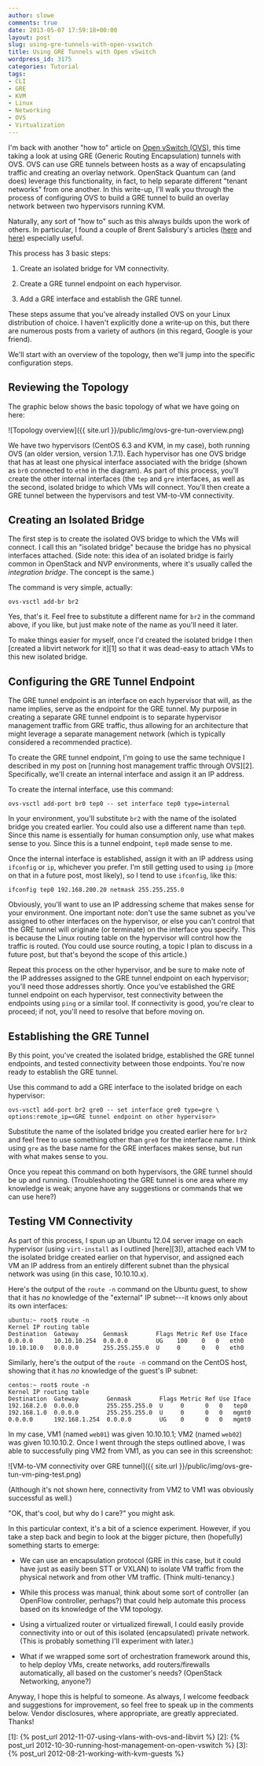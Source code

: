 ```yaml
---
author: slowe
comments: true
date: 2013-05-07 17:59:18+00:00
layout: post
slug: using-gre-tunnels-with-open-vswitch
title: Using GRE Tunnels with Open vSwitch
wordpress_id: 3175
categories: Tutorial
tags:
- CLI
- GRE
- KVM
- Linux
- Networking
- OVS
- Virtualization
---
```


I'm back with another "how to" article on [Open vSwitch (OVS)](http://openvswitch.org/), this time taking a look at using GRE (Generic Routing Encapsulation) tunnels with OVS. OVS can use GRE tunnels between hosts as a way of encapsulating traffic and creating an overlay network. OpenStack Quantum can (and does) leverage this functionality, in fact, to help separate different "tenant networks" from one another. In this write-up, I'll walk you through the process of configuring OVS to build a GRE tunnel to build an overlay network between two hypervisors running KVM.

Naturally, any sort of "how to" such as this always builds upon the work of others. In particular, I found a couple of Brent Salisbury's articles ([here](http://networkstatic.net/open-vswitch-gre-tunnel-configuration/) and [here](http://networkstatic.net/configuring-vxlan-and-gre-tunnels-on-openvswitch/)) especially useful.

This process has 3 basic steps:

1. Create an isolated bridge for VM connectivity.

2. Create a GRE tunnel endpoint on each hypervisor.

3. Add a GRE interface and establish the GRE tunnel.

These steps assume that you've already installed OVS on your Linux distribution of choice. I haven't explicitly done a write-up on this, but there are numerous posts from a variety of authors (in this regard, Google is your friend).

We'll start with an overview of the topology, then we'll jump into the specific configuration steps.

## Reviewing the Topology

The graphic below shows the basic topology of what we have going on here:

![Topology overview]({{ site.url }}/public/img/ovs-gre-tun-overview.png)

We have two hypervisors (CentOS 6.3 and KVM, in my case), both running OVS (an older version, version 1.7.1). Each hypervisor has one OVS bridge that has at least one physical interface associated with the bridge (shown as `br0` connected to `eth0` in the diagram). As part of this process, you'll create the other internal interfaces (the `tep` and `gre` interfaces, as well as the second, isolated bridge to which VMs will connect. You'll then create a GRE tunnel between the hypervisors and test VM-to-VM connectivity.

## Creating an Isolated Bridge

The first step is to create the isolated OVS bridge to which the VMs will connect. I call this an "isolated bridge" because the bridge has no physical interfaces attached. (Side note: this idea of an isolated bridge is fairly common in OpenStack and NVP environments, where it's usually called the _integration bridge_. The concept is the same.)

The command is very simple, actually:

    ovs-vsctl add-br br2

Yes, that's it. Feel free to substitute a different name for `br2` in the command above, if you like, but just make note of the name as you'll need it later.

To make things easier for myself, once I'd created the isolated bridge I then [created a libvirt network for it][1] so that it was dead-easy to attach VMs to this new isolated bridge.

## Configuring the GRE Tunnel Endpoint

The GRE tunnel endpoint is an interface on each hypervisor that will, as the name implies, serve as the endpoint for the GRE tunnel. My purpose in creating a separate GRE tunnel endpoint is to separate hypervisor management traffic from GRE traffic, thus allowing for an architecture that might leverage a separate management network (which is typically considered a recommended practice).

To create the GRE tunnel endpoint, I'm going to use the same technique I described in my post on [running host management traffic through OVS][2]. Specifically, we'll create an internal interface and assign it an IP address.

To create the internal interface, use this command:

    ovs-vsctl add-port br0 tep0 -- set interface tep0 type=internal

In your environment, you'll substitute `br2` with the name of the isolated bridge you created earlier. You could also use a different name than `tep0`. Since this name is essentially for human consumption only, use what makes sense to you. Since this is a tunnel endpoint, `tep0` made sense to me.

Once the internal interface is established, assign it with an IP address using `ifconfig` or `ip`, whichever you prefer. I'm still getting used to using `ip` (more on that in a future post, most likely), so I tend to use `ifconfig`, like this:

    ifconfig tep0 192.168.200.20 netmask 255.255.255.0

Obviously, you'll want to use an IP addressing scheme that makes sense for your environment. One important note: don't use the same subnet as you've assigned to other interfaces on the hypervisor, or else you can't control that the GRE tunnel will originate (or terminate) on the interface you specify. This is because the Linux routing table on the hypervisor will control how the traffic is routed. (You could use source routing, a topic I plan to discuss in a future post, but that's beyond the scope of this article.)

Repeat this process on the other hypervisor, and be sure to make note of the IP addresses assigned to the GRE tunnel endpoint on each hypervisor; you'll need those addresses shortly. Once you've established the GRE tunnel endpoint on each hypervisor, test connectivity between the endpoints using `ping` or a similar tool. If connectivity is good, you're clear to proceed; if not, you'll need to resolve that before moving on.

## Establishing the GRE Tunnel

By this point, you've created the isolated bridge, established the GRE tunnel endpoints, and tested connectivity between those endpoints. You're now ready to establish the GRE tunnel.

Use this command to add a GRE interface to the isolated bridge on each hypervisor:

    ovs-vsctl add-port br2 gre0 -- set interface gre0 type=gre \
    options:remote_ip=<GRE tunnel endpoint on other hypervisor>

Substitute the name of the isolated bridge you created earlier here for `br2` and feel free to use something other than `gre0` for the interface name. I think using `gre` as the base name for the GRE interfaces makes sense, but run with what makes sense to you.

Once you repeat this command on both hypervisors, the GRE tunnel should be up and running. (Troubleshooting the GRE tunnel is one area where my knowledge is weak; anyone have any suggestions or commands that we can use here?)

## Testing VM Connectivity

As part of this process, I spun up an Ubuntu 12.04 server image on each hypervisor (using `virt-install` as I outlined [here][3]), attached each VM to the isolated bridge created earlier on that hypervisor, and assigned each VM an IP address from an entirely different subnet than the physical network was using (in this case, 10.10.10.x).

Here's the output of the `route -n` command on the Ubuntu guest, to show that it has _no_ knowledge of the "external" IP subnet---it knows only about its own interfaces:

    ubuntu:~ root$ route -n
    Kernel IP routing table
    Destination  Gateway       Genmask        Flags Metric Ref Use Iface
    0.0.0.0      10.10.10.254  0.0.0.0        UG    100    0   0   eth0
    10.10.10.0   0.0.0.0       255.255.255.0  U     0      0   0   eth0

Similarly, here's the output of the `route -n` command on the CentOS host, showing that it has _no_ knowledge of the guest's IP subnet:

    centos:~ root$ route -n
    Kernel IP routing table
    Destination  Gateway        Genmask        Flags Metric Ref Use Iface
    192.168.2.0  0.0.0.0        255.255.255.0  U     0      0   0   tep0
    192.168.1.0  0.0.0.0        255.255.255.0  U     0      0   0   mgmt0
    0.0.0.0      192.168.1.254  0.0.0.0        UG    0      0   0   mgmt0

In my case, VM1 (named `web01`) was given 10.10.10.1; VM2 (named `web02`) was given 10.10.10.2. Once I went through the steps outlined above, I was able to successfully ping VM2 from VM1, as you can see in this screenshot:

![VM-to-VM connectivity over GRE tunnel]({{ site.url }}/public/img/ovs-gre-tun-vm-ping-test.png)

(Although it's not shown here, connectivity from VM2 to VM1 was obviously successful as well.)

"OK, that's cool, but why do I care?" you might ask.

In this particular context, it's a bit of a science experiment. However, if you take a step back and begin to look at the bigger picture, then (hopefully) something starts to emerge:

* We can use an encapsulation protocol (GRE in this case, but it could have just as easily been STT or VXLAN) to isolate VM traffic from the physical network and from other VM traffic. (Think multi-tenancy.)

* While this process was manual, think about some sort of controller (an OpenFlow controller, perhaps?) that could help automate this process based on its knowledge of the VM topology.

* Using a virtualized router or virtualized firewall, I could easily provide connectivity into or out of this isolated (encapsulated) private network. (This is probably something I'll experiment with later.)

* What if we wrapped some sort of orchestration framework around this, to help deploy VMs, create networks, add routers/firewalls automatically, all based on the customer's needs? (OpenStack Networking, anyone?)

Anyway, I hope this is helpful to someone. As always, I welcome feedback and suggestions for improvement, so feel free to speak up in the comments below. Vendor disclosures, where appropriate, are greatly appreciated. Thanks!

[1]: {% post_url 2012-11-07-using-vlans-with-ovs-and-libvirt %}
[2]: {% post_url 2012-10-30-running-host-management-on-open-vswitch %}
[3]: {% post_url 2012-08-21-working-with-kvm-guests %}
